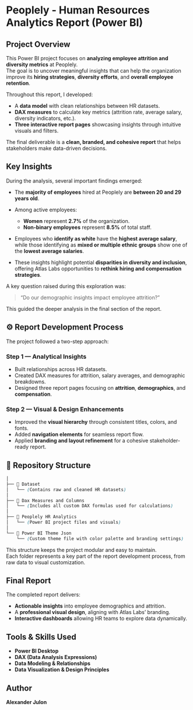 # Peoplely - Human Resources Analytics Report (Power BI)

## Project Overview

This Power BI project focuses on **analyzing employee attrition and diversity metrics** at Peoplely.  
The goal is to uncover meaningful insights that can help the organization improve its **hiring strategies**, **diversity efforts**, and **overall employee retention**.

Throughout this report, I developed:

- A **data model** with clean relationships between HR datasets.
- **DAX measures** to calculate key metrics (attrition rate, average salary, diversity indicators, etc.).
- **Three interactive report pages** showcasing insights through intuitive visuals and filters.

The final deliverable is a **clean, branded, and cohesive report** that helps stakeholders make data-driven decisions.

## Key Insights

During the analysis, several important findings emerged:

- The **majority of employees** hired at Peoplely are **between 20 and 29 years old**.
- Among active employees:
    
    - **Women** represent **2.7%** of the organization.
    - **Non-binary employees** represent **8.5%** of total staff.
        
- Employees who **identify as white** have the **highest average salary**, while those identifying as **mixed or multiple ethnic groups** show one of the **lowest average salaries**.
- These insights highlight potential **disparities in diversity and inclusion**, offering Atlas Labs opportunities to **rethink hiring and compensation strategies**.

A key question raised during this exploration was:

> “Do our demographic insights impact employee attrition?”

This guided the deeper analysis in the final section of the report.

## ⚙️ Report Development Process

The project followed a two-step approach:

### **Step 1 — Analytical Insights**

- Built relationships across HR datasets.
- Created DAX measures for attrition, salary averages, and demographic breakdowns.
- Designed three report pages focusing on **attrition**, **demographics**, and **compensation**.
### **Step 2 — Visual & Design Enhancements**

- Improved the **visual hierarchy** through consistent titles, colors, and fonts.
- Added **navigation elements** for seamless report flow.
- Applied **branding and layout refinement** for a cohesive stakeholder-ready report.
## 📂 Repository Structure
```scss
│
├── 📁 Dataset
│   └── (Contains raw and cleaned HR datasets)
│
├── 📁 Dax Measures and Columns
│   └── (Includes all custom DAX formulas used for calculations)
│
├── 📁 Peoplely HR Analytics
│   └── (Power BI project files and visuals)
│
└── 📄 Power BI Theme Json
    └── (Custom theme file with color palette and branding settings)
```
This structure keeps the project modular and easy to maintain.  
Each folder represents a key part of the report development process, from raw data to visual customization.

## Final Report

The completed report delivers:

- **Actionable insights** into employee demographics and attrition.
- A **professional visual design**, aligning with Atlas Labs’ branding.
- **Interactive dashboards** allowing HR teams to explore data dynamically.

## Tools & Skills Used

- **Power BI Desktop**
- **DAX (Data Analysis Expressions)**
- **Data Modeling & Relationships**
- **Data Visualization & Design Principles**

## Author

**Alexander Julon**
